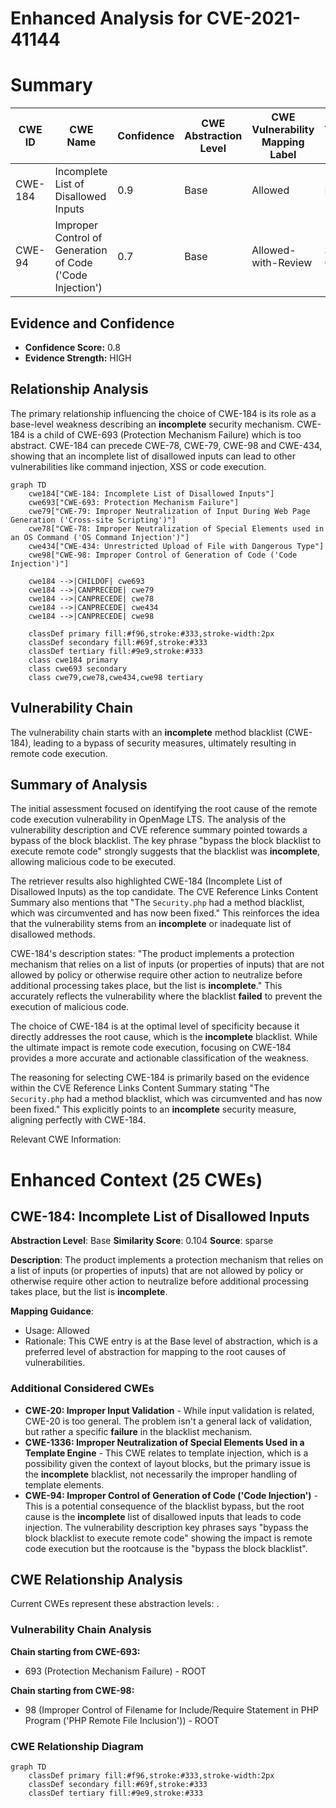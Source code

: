 # Enhanced Analysis for CVE-2021-41144

# Summary
| CWE ID | CWE Name | Confidence | CWE Abstraction Level | CWE Vulnerability Mapping Label | CWE-Vulnerability Mapping Notes |
|---|---|---|---|---|---|
| CWE-184 | Incomplete List of Disallowed Inputs | 0.9 | Base | Allowed | Primary CWE |
| CWE-94 | Improper Control of Generation of Code ('Code Injection') | 0.7 | Base | Allowed-with-Review | Secondary Candidate |

## Evidence and Confidence

*   **Confidence Score:** 0.8
*   **Evidence Strength:** HIGH

## Relationship Analysis
The primary relationship influencing the choice of CWE-184 is its role as a base-level weakness describing an **incomplete** security mechanism. CWE-184 is a child of CWE-693 (Protection Mechanism Failure) which is too abstract. CWE-184 can precede CWE-78, CWE-79, CWE-98 and CWE-434, showing that an incomplete list of disallowed inputs can lead to other vulnerabilities like command injection, XSS or code execution.

```mermaid
graph TD
    cwe184["CWE-184: Incomplete List of Disallowed Inputs"]
    cwe693["CWE-693: Protection Mechanism Failure"]
    cwe79["CWE-79: Improper Neutralization of Input During Web Page Generation ('Cross-site Scripting')"]
    cwe78["CWE-78: Improper Neutralization of Special Elements used in an OS Command ('OS Command Injection')"]
    cwe434["CWE-434: Unrestricted Upload of File with Dangerous Type"]
    cwe98["CWE-98: Improper Control of Generation of Code ('Code Injection')"]

    cwe184 -->|CHILDOF| cwe693
    cwe184 -->|CANPRECEDE| cwe79
    cwe184 -->|CANPRECEDE| cwe78
    cwe184 -->|CANPRECEDE| cwe434
    cwe184 -->|CANPRECEDE| cwe98

    classDef primary fill:#f96,stroke:#333,stroke-width:2px
    classDef secondary fill:#69f,stroke:#333
    classDef tertiary fill:#9e9,stroke:#333
    class cwe184 primary
    class cwe693 secondary
    class cwe79,cwe78,cwe434,cwe98 tertiary
```

## Vulnerability Chain
The vulnerability chain starts with an **incomplete** method blacklist (CWE-184), leading to a bypass of security measures, ultimately resulting in remote code execution.

## Summary of Analysis
The initial assessment focused on identifying the root cause of the remote code execution vulnerability in OpenMage LTS. The analysis of the vulnerability description and CVE reference summary pointed towards a bypass of the block blacklist. The key phrase "bypass the block blacklist to execute remote code" strongly suggests that the blacklist was **incomplete**, allowing malicious code to be executed.

The retriever results also highlighted CWE-184 (Incomplete List of Disallowed Inputs) as the top candidate. The CVE Reference Links Content Summary also mentions that "The `Security.php` had a method blacklist, which was circumvented and has now been fixed." This reinforces the idea that the vulnerability stems from an **incomplete** or inadequate list of disallowed methods.

CWE-184's description states: "The product implements a protection mechanism that relies on a list of inputs (or properties of inputs) that are not allowed by policy or otherwise require other action to neutralize before additional processing takes place, but the list is **incomplete**." This accurately reflects the vulnerability where the blacklist **failed** to prevent the execution of malicious code.

The choice of CWE-184 is at the optimal level of specificity because it directly addresses the root cause, which is the **incomplete** blacklist. While the ultimate impact is remote code execution, focusing on CWE-184 provides a more accurate and actionable classification of the weakness.

The reasoning for selecting CWE-184 is primarily based on the evidence within the CVE Reference Links Content Summary stating "The `Security.php` had a method blacklist, which was circumvented and has now been fixed." This explicitly points to an **incomplete** security measure, aligning perfectly with CWE-184.

Relevant CWE Information:

# Enhanced Context (25 CWEs)
## CWE-184: Incomplete List of Disallowed Inputs
**Abstraction Level**: Base
**Similarity Score**: 0.104
**Source**: sparse

**Description**:
The product implements a protection mechanism that relies on a list of inputs (or properties of inputs) that are not allowed by policy or otherwise require other action to neutralize before additional processing takes place, but the list is **incomplete**.

**Mapping Guidance**:
- Usage: Allowed
- Rationale: This CWE entry is at the Base level of abstraction, which is a preferred level of abstraction for mapping to the root causes of vulnerabilities.

### Additional Considered CWEs

*   **CWE-20: Improper Input Validation** - While input validation is related, CWE-20 is too general. The problem isn't a general lack of validation, but rather a specific **failure** in the blacklist mechanism.
*   **CWE-1336: Improper Neutralization of Special Elements Used in a Template Engine** - This CWE relates to template injection, which is a possibility given the context of layout blocks, but the primary issue is the **incomplete** blacklist, not necessarily the improper handling of template elements.
*   **CWE-94: Improper Control of Generation of Code ('Code Injection')** - This is a potential consequence of the blacklist bypass, but the root cause is the **incomplete** list of disallowed inputs that leads to code injection. The vulnerability description key phrases says "bypass the block blacklist to execute remote code" showing the impact is remote code execution but the rootcause is the "bypass the block blacklist".


## CWE Relationship Analysis

Current CWEs represent these abstraction levels: .


### Vulnerability Chain Analysis

**Chain starting from CWE-693:**
- 693 (Protection Mechanism Failure) - ROOT


**Chain starting from CWE-98:**
- 98 (Improper Control of Filename for Include/Require Statement in PHP Program ('PHP Remote File Inclusion')) - ROOT



### CWE Relationship Diagram

```mermaid
graph TD
    classDef primary fill:#f96,stroke:#333,stroke-width:2px
    classDef secondary fill:#69f,stroke:#333
    classDef tertiary fill:#9e9,stroke:#333
```